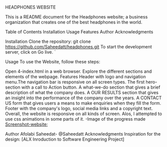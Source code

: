 HEADPHONES WEBSITE

This is a README document for the Headphones website; a business organization that creates one of the best headphones in the world.

Table of Contents
Installation
Usage
Features
Author
Acknowledgments


Installation
Clone the repository: git clone https://github.com/Saheedatt/headphones.git
To start the development server, click on Go live. `

Usage
To use the Website, follow these steps:

Open 4-index.html in a web browser.
Explore the different sections and elements of the webpage.
Features
Header with logo and navigation menu.The navigation bar is responsive on all screen types.
The first hero-section with a call to Action button.
A what-we-do section that gives a brief description of what the company does.
A OUR RESULTS section that gives an insight into the performance of the company over the years.
A CONTACT US form that gives users a means to make enquiries when they fill the form.
Footer with the company's logo, social media links and a copyright text.
Overall, the website is responsive on all kinds of screen.
Alos, I attempted to use css animations in some parts of it.
-Image of the progress made
[Screenshot-website](images/Screenshot%20(137).png);


Author
Afolabi Saheedat- @Saheedatt
Acknowledgments
Inspiration for the design: [ALX Inroduction to Software Engineering Project]